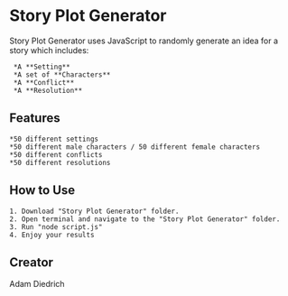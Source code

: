 # Story Plot Generator

Story Plot Generator uses JavaScript to randomly generate an idea for a story which includes:
     
     *A **Setting**
     *A set of **Characters**
     *A **Conflict**
     *A **Resolution**

## Features

    *50 different settings
    *50 different male characters / 50 different female characters
    *50 different conflicts
    *50 different resolutions

## How to Use

    1. Download "Story Plot Generator" folder.
    2. Open terminal and navigate to the "Story Plot Generator" folder.
    3. Run "node script.js"
    4. Enjoy your results

## Creator

Adam Diedrich
